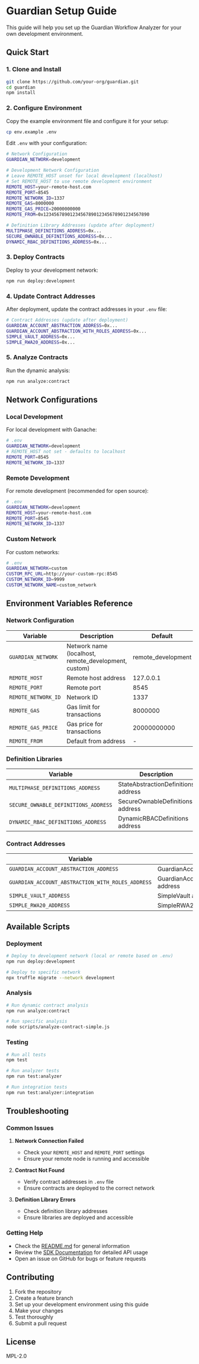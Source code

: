 # Guardian Setup Guide

This guide will help you set up the Guardian Workflow Analyzer for your own development environment.

## Quick Start

### 1. Clone and Install

```bash
git clone https://github.com/your-org/guardian.git
cd guardian
npm install
```

### 2. Configure Environment

Copy the example environment file and configure it for your setup:

```bash
cp env.example .env
```

Edit `.env` with your configuration:

```bash
# Network Configuration
GUARDIAN_NETWORK=development

# Development Network Configuration
# Leave REMOTE_HOST unset for local development (localhost)
# Set REMOTE_HOST to use remote development environment
REMOTE_HOST=your-remote-host.com
REMOTE_PORT=8545
REMOTE_NETWORK_ID=1337
REMOTE_GAS=8000000
REMOTE_GAS_PRICE=20000000000
REMOTE_FROM=0x1234567890123456789012345678901234567890

# Definition Library Addresses (update after deployment)
MULTIPHASE_DEFINITIONS_ADDRESS=0x...
SECURE_OWNABLE_DEFINITIONS_ADDRESS=0x...
DYNAMIC_RBAC_DEFINITIONS_ADDRESS=0x...
```

### 3. Deploy Contracts

Deploy to your development network:

```bash
npm run deploy:development
```

### 4. Update Contract Addresses

After deployment, update the contract addresses in your `.env` file:

```bash
# Contract Addresses (update after deployment)
GUARDIAN_ACCOUNT_ABSTRACTION_ADDRESS=0x...
GUARDIAN_ACCOUNT_ABSTRACTION_WITH_ROLES_ADDRESS=0x...
SIMPLE_VAULT_ADDRESS=0x...
SIMPLE_RWA20_ADDRESS=0x...
```

### 5. Analyze Contracts

Run the dynamic analysis:

```bash
npm run analyze:contract
```

## Network Configurations

### Local Development

For local development with Ganache:

```bash
# .env
GUARDIAN_NETWORK=development
# REMOTE_HOST not set - defaults to localhost
REMOTE_PORT=8545
REMOTE_NETWORK_ID=1337
```

### Remote Development

For remote development (recommended for open source):

```bash
# .env
GUARDIAN_NETWORK=development
REMOTE_HOST=your-remote-host.com
REMOTE_PORT=8545
REMOTE_NETWORK_ID=1337
```

### Custom Network

For custom networks:

```bash
# .env
GUARDIAN_NETWORK=custom
CUSTOM_RPC_URL=http://your-custom-rpc:8545
CUSTOM_NETWORK_ID=9999
CUSTOM_NETWORK_NAME=custom_network
```

## Environment Variables Reference

### Network Configuration

| Variable | Description | Default | Required |
|----------|-------------|---------|----------|
| `GUARDIAN_NETWORK` | Network name (localhost, remote_development, custom) | remote_development | No |
| `REMOTE_HOST` | Remote host address | 127.0.0.1 | No |
| `REMOTE_PORT` | Remote port | 8545 | No |
| `REMOTE_NETWORK_ID` | Network ID | 1337 | No |
| `REMOTE_GAS` | Gas limit for transactions | 8000000 | No |
| `REMOTE_GAS_PRICE` | Gas price for transactions | 20000000000 | No |
| `REMOTE_FROM` | Default from address | - | No |

### Definition Libraries

| Variable | Description | Required |
|----------|-------------|----------|
| `MULTIPHASE_DEFINITIONS_ADDRESS` | StateAbstractionDefinitions address | Yes |
| `SECURE_OWNABLE_DEFINITIONS_ADDRESS` | SecureOwnableDefinitions address | Yes |
| `DYNAMIC_RBAC_DEFINITIONS_ADDRESS` | DynamicRBACDefinitions address | Yes |

### Contract Addresses

| Variable | Description | Required |
|----------|-------------|----------|
| `GUARDIAN_ACCOUNT_ABSTRACTION_ADDRESS` | GuardianAccountAbstraction address | No |
| `GUARDIAN_ACCOUNT_ABSTRACTION_WITH_ROLES_ADDRESS` | GuardianAccountAbstractionWithRoles address | No |
| `SIMPLE_VAULT_ADDRESS` | SimpleVault address | No |
| `SIMPLE_RWA20_ADDRESS` | SimpleRWA20 address | No |

## Available Scripts

### Deployment

```bash
# Deploy to development network (local or remote based on .env)
npm run deploy:development

# Deploy to specific network
npx truffle migrate --network development
```

### Analysis

```bash
# Run dynamic contract analysis
npm run analyze:contract

# Run specific analysis
node scripts/analyze-contract-simple.js
```

### Testing

```bash
# Run all tests
npm test

# Run analyzer tests
npm run test:analyzer

# Run integration tests
npm run test:analyzer:integration
```

## Troubleshooting

### Common Issues

1. **Network Connection Failed**
   - Check your `REMOTE_HOST` and `REMOTE_PORT` settings
   - Ensure your remote node is running and accessible

2. **Contract Not Found**
   - Verify contract addresses in `.env` file
   - Ensure contracts are deployed to the correct network

3. **Definition Library Errors**
   - Check definition library addresses
   - Ensure libraries are deployed and accessible

### Getting Help

- Check the [README.md](README.md) for general information
- Review the [SDK Documentation](sdk/typescript/analyzer/README.md) for detailed API usage
- Open an issue on GitHub for bugs or feature requests

## Contributing

1. Fork the repository
2. Create a feature branch
3. Set up your development environment using this guide
4. Make your changes
5. Test thoroughly
6. Submit a pull request

## License

MPL-2.0
